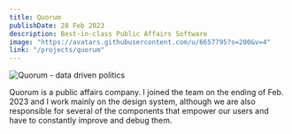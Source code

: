 ```yaml
---
title: Quorum
publishDate: 28 Feb 2023
description: Best-in-class Public Affairs Software
image: "https://avatars.githubusercontent.com/u/6657795?s=200&v=4"
link: "/projects/quorum"
---
```


![Quorum - data driven politics](/assets/projects/quorum_logo.png)

Quorum is a public affairs company. I joined the team on the ending of Feb. 2023 and I work mainly on the design system, although we are also responsible for several of the components that empower our users and have to constantly improve and debug them.
